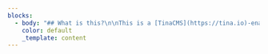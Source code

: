 ```yaml
---
blocks:
  - body: "## What is this?\n\nThis is a [TinaCMS](https://tina.io)-enabled Next.js app, so you can edit your content on a live page. In this project the Tina file-based CMS is used via GraphQL: it's powered by a schema that _you_ define. It not only serves content from Markdown files in your repository, but it also generates TinaCMS forms for you automatically ✨.\n\n### Scope\n\n- Run this project locally using local content within this repository.\n- Connect to Tina Cloud to benefit from its GraphQL Content API.\n- Deploy the site to visually edit your site.\n- Invite collaborators.\n\n## Requirements\n\n- Git\n- [Node.js Active LTS](https://nodejs.org/en/about/releases/)\n- Yarn\n\n## Fork this repository\n\n⚠️⚠️ Start by **forking** the repository and then pull it down to your computer. ⚠️⚠️\n\n## Install\n\n> ℹ️ This project uses `yarn` as a package manager, if `yarn` isn't installed on your machine, open a terminal and run `npm install -g yarn`\n\nInstall the project's dependencies:\n\n```\nyarn install\n```\n\n> ⚠️ If you'd like to use `npm` beware that there is no `package-lock.json` so we can't guarantee the dependencies are the same for you.\n\n## Run the project locally\n\nTo run the local development server:\n\n```\nyarn dev\n```\n\nThis command starts the GraphQL server and the Next.js application in development mode. It also regenerates your schema types for TypeScript and GraphQL so changes to your `.tina` config are reflected immediately.\n\nOne of the most interesting aspects of the Tina Cloud Content API is that it doesn't actually require anything from the Cloud to work locally. Since Tina is by default a Git-backed CMS, everything can be run from your local filesystem via the CLI. :sunglasses:\n\nThis is ideal for development workflows and the API is identical to the one used in the cloud, so once you're ready to deploy your application you won't face any challenges there.\n\nOpen [`http://localhost:3000`](http://localhost:3000) in your browser to see your file-based content being loaded from the GraphQL API.\n\n## Edit content locally\n\nWe need to define some local environment variables in order to edit content with Tina.\n\nCopy `.env.local.sample` to `.env.local`:\n\n```sh\ncp .env.local.sample .env.local\n\n```\n\n`NEXT_PUBLIC_USE_LOCAL_CLIENT` should be set to `1`, other values can be ignored for now.\n\nRestart your server and visit [`http://localhost:3000/`](http://localhost:3000/`), and click \"enter edit mode\" in the top right hand corner, the same page is displayed but you can notice a pencil icon at the bottom left corner.\n\nClick to open Tina's sidebar which displays a form with fields you can edit and see update live on the page.\nSince we're working locally, saving results in changes to your local filesystem.\n\nFrom here, you're ready to start building your own project, to read a little bit about how this project is structured, and how to modify it to make it your own,\nread the [folder structure](#starter-structure) section below.\n\nWhen you're ready to deploy your site, read on about how you can connect to Tina Cloud and make authenticated changes via our Cloud API.\n\n> **NOTE:** In this project there are two way to enter edit mode. You can click the \"enter edit mode button\" or visit [`/admin`](http://localhost/admin). You can also disable the edit button by setting `NEXT_PUBLIC_SHOW_EDIT_BTN=0` in `.env.local`\n\n## Connect to Tina Cloud\n\nWhile the fully-local development workflow is the recommended way for developers to work,\nyou'll obviously want other editors and collaborators to be able to make changes on a hosted website with authentication.\n\n> ℹ️ Changes in edit mode show up on your home page after your site finishes a rebuild.\n\n## Register your local application with Tina Cloud\n\n1. Visit [auth.tina.io](https://auth.tina.io/register), create an organization, and sign in. Make a note of your organization name.\n2. Create a Tina Cloud app which connects to the GitHub repository you've just forked. Once your app is created, click on the app to get to the app settings and copy the client ID.\n\n## Connect your local project with Tina Cloud\n\nIn the `env.local` file set:\n\n- `NEXT_PUBLIC_USE_LOCAL_CLIENT` to `0`.\n- `NEXT_PUBLIC_ORGANIZATION_NAME` to your Tina Cloud organization name\n- `NEXT_PUBLIC_TINA_CLIENT_ID` to the Client ID displayed in your Tina Cloud App.\n- `NEXT_PUBLIC_SHOW_EDIT_BTN` to `0` or `1`, `0` means there is no \"enter edit mode\" and you will have to visit [`/admin`](http://localhost/admin) to enter edit mode.\n\nRestart your server and run `yarn dev` again.\n\nOpen [`http://localhost:3000/`](http://localhost:3000/`) and click \"enter edit mode\"\n\n![](/uploads/tina-cloud-authorization.png)\n\nThis time a modal asks you to authenticate through Tina Cloud. Upon success, your edits will be sent to the cloud server (and subsequently to GitHub).\n\n#### Edit content\n\nMake some edits through the sidebar and click save.\nChanges are saved in your GitHub repository.\n\nNow that Tina Cloud editing is working correctly, we can deploy the site so that other team members can make edits too.\n\n> ℹ️ Gotcha: since your changes are being synced directly to Github, you'll notice that when your in non-\"edit\" mode your page still receive the unedited data from your local filesystem. This is mostly fine since editing with Tina Cloud is designed for hosted environments. But beware that changes to your schema may result in a mismatch between the Tina Cloud API and your local client.\n\n## Deploy\n\n### Vercel\n\n[![Deploy with Vercel](https://vercel.com/button)](https://vercel.com/new/)\n\nConnect to your GitHub repository and set the same environment variables as the ones in your `env.local` file:\n\n```\nNEXT_PUBLIC_ORGANIZATION_NAME= <YOUR_ORGANIZATION>\nNEXT_PUBLIC_TINA_CLIENT_ID= <YOUR_CLIENT_ID>\n```\n\n![](/uploads/vercel-congratulations.png)\n\n\U0001F389 Congratulations, your site is now live!\n\nYou can test that everything is configured correctly by navigating to `[your deployment URL]/`, click \"edit this site\",\nlog in to Tina Cloud, and making some edits. Your changes should be saved to your GitHub repository.\n\n### Netlify\n\n[![Deploy to Netlify](https://www.netlify.com/img/deploy/button.svg)](https://app.netlify.com/start/)\n\nConnect to your GitHub repository, then:\n\n- set the **build command** to `yarn build`,\n- set the **publish directory**. To `.next/` .\n\n![](/uploads/netlify-build-settings.png)\n\nClick on **advanced** to add the same environment variables as the ones in your `env.local` file:\n\n```\nNEXT_PUBLIC_ORGANIZATION_NAME= <YOUR_ORGANIZATION>\nNEXT_PUBLIC_TINA_CLIENT_ID= <YOUR_CLIENT_ID>\n```\n\n![](/uploads/netlify-advanced-build-settings.png)\n\nCopy-paste your Organization ID and Client ID.\n\nOnce you're done, click \"Deploy site\".\n\nInstall the [\"Next on Netlify\" plugin](https://www.netlify.com/blog/2020/12/07/announcing-one-click-install-next.js-build-plugin-on-netlify/)\nin order to take advantage of server-side rendering and Next.js preview features.\n\nTrigger a new deploy for changes to take effect.\n\nYou can test that everything is configured correctly by navigating to `[your deployment URL]/`, click \"edit this site\",\nlog in to Tina Cloud, and making some edits. Your changes should be saved to your GitHub repository.\n\n---\n\n## Starter structure\n\nTina Cloud Starter is a [Next.js](https://nextjs.org) application. The file-based routing happens through the `pages` directory. To edit this site, navigate to the `/admin` route. This will cause you to go into edit mode where Tina is loaded. Tina is only loaded in edit mode so it will not effect the production bundle size.\n\n### `.tina/schema.ts`\n\nThis is where your schema is defined, when you make changes here you'll notice that the generated GraphQL API changes too. It's a good idea to run your GraphQL server while editing so you can see any breakages.\n\n> Tip: Visit the GraphQL GUI at `http://localhost:4001/altair` so you can see how changes to the schema are updated in GraphQL.\n\n### `pages/[filename].tsx`\n\nThis page can be seen at `http://localhost:3000/`, it loads the content from a markdown file which can be found in this repository at `/content/pages/home.md`. You can edit this page at by navigating to `http://localhost:3000/admin`.\n\nHead over to the [reference](/docs/tinacms-reference/) documentation to learn more about [defining a schema](/docs/schema/) or [querying with GraphQL](/docs/graphql/)\n\n### `pages/posts/[filename].tsx`\n\nThe posts are stored in the `content/posts` directory of this repository, and their routes are built with `getStaticPaths` dynamically at build time.\n\n### The `content` folder\n\nHere's where your actual content lives, you can control how content is stored from the `defineSchema` function, by default we use `markdown`.\n\n### `components`\n\nMost of the components in this project are very basic and are for demonstration purposes, feel free to replace them with something of your own!\n\n### `pages/_app.js`\n\nThe `_app.js` file is a feature in Next.js that allows you to wrap all of your routes in some specific logic which will be applied to every page. We're using it to wrap your site content in TinaCMS context. We do this so when data passes through, we can _hydrate_ it so that it's editable in real time. You may notice that it's being loaded dynamically based on something called `EditState`, when you're in edit mode we'll load `TinaCMS` and all that it provides. When you're not in edit mode Tina stays out of the way so your builds stay lean.\n\nBy default we've toggle the `showEditButton` to `true`. You'll likely want to remove that option as it'll show for visitors to your site.\n\n### `pages/posts/[filename].tsx`\n\nThe posts are stored in the `content/posts` directory of this repository, and their routes are built with `getStaticPaths` dynamically at build time. You'll notice a couple of helper functions like `getStaticPropsForTina` and `staticRequest`. These are helper functions to make sure you're returning data from the local GraphQL server in a shape that Tina understands. Feel free to bring your own http client if you'd like. Read more about these helpers in the [Next.JS APIs documentation](/docs/tinacms-context/)\n\n### Creating your own pages\n\nFor now, TinaCMS works best when you:\n\n1. Use `getStaticProps` for data\n2. Return data from `getStaticProps` with `data`, `query`, and `variables` properties.\n3. Wrap your `_app.js` in TinaCMS dynamically.\n\nAfter that, you're on your own. Go build something and share it with us on [Twitter](https://twitter.com/tina_cms).\nTo browse the docs and query our GraphQL API, run `yarn dev` in your Tina project and go to `http://localhost:4001/altair`.\n\n## Getting Help\n\nTina Cloud is in public alpha, you might face issues, to provide feedback or get help with any challenges you may have:\n\n- Read the [Tina Cloud documentation](https://tina.io/docs/tina-cloud/).\n- [Join our Discord](https://discord.gg/zumN63Ybpf).\n- Visit the [community forum](https://community.tinacms.org/) to ask questions.\n- Reach out to us on Twitter at [@tina_cms](https://twitter.com/tina_cms).\n- [Email us](mailto:support@tina.io) to schedule a call with our team and share more about your context and what you're trying to achieve.\n- Get support through the chat widget on the Tina Cloud Dashboard\n\n## LICENSE\n\nLicensed under the [Apache 2.0 license](./LICENSE).\n"
    color: default
    _template: content
---
```

